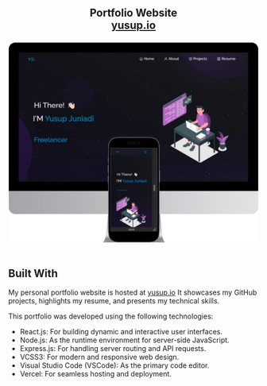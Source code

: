 <h2 align="center">
  Portfolio Website <br/>
  <a href="https://imyusup.vercel.app/" target="_blank">yusup.io</a>
</h2>
<div align="center">
  <img alt="Demo" src="./Images/readme-img.png" />
</div>

<br/>

## Built With

My personal portfolio website is hosted at <a href="https://imyusup.vercel.app/" target="_blank">yusup.io</a> It showcases my GitHub projects, highlights my resume, and presents my technical skills.<br/>

This portfolio was developed using the following technologies:

- React.js: For building dynamic and interactive user interfaces.
- Node.js: As the runtime environment for server-side JavaScript.
- Express.js: For handling server routing and API requests.
- VCSS3: For modern and responsive web design.
- Visual Studio Code (VSCode): As the primary code editor.
- Vercel: For seamless hosting and deployment.